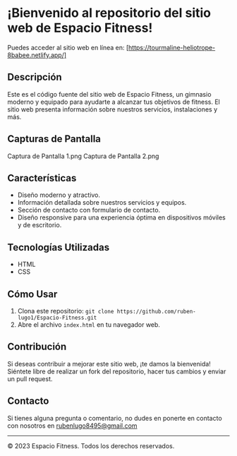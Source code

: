 <h1>¡Bienvenido al repositorio del sitio web de Espacio Fitness!</h1>

Puedes acceder al sitio web en línea en: [https://tourmaline-heliotrope-8babee.netlify.app/]

## Descripción

Este es el código fuente del sitio web de Espacio Fitness, un gimnasio moderno y equipado para ayudarte a alcanzar tus objetivos de fitness. El sitio web presenta información sobre nuestros servicios, instalaciones y más.

## Capturas de Pantalla

Captura de Pantalla 1.png
Captura de Pantalla 2.png

## Características

- Diseño moderno y atractivo.
- Información detallada sobre nuestros servicios y equipos.
- Sección de contacto con formulario de contacto.
- Diseño responsive para una experiencia óptima en dispositivos móviles y de escritorio.

## Tecnologías Utilizadas

- HTML
- CSS

## Cómo Usar

1. Clona este repositorio: `git clone https://github.com/ruben-lugo1/Espacio-Fitness.git`
2. Abre el archivo `index.html` en tu navegador web.

## Contribución

Si deseas contribuir a mejorar este sitio web, ¡te damos la bienvenida! Siéntete libre de realizar un fork del repositorio, hacer tus cambios y enviar un pull request.

## Contacto

Si tienes alguna pregunta o comentario, no dudes en ponerte en contacto con nosotros en rubenlugo8495@gmail.com

---

© 2023 Espacio Fitness. Todos los derechos reservados.
